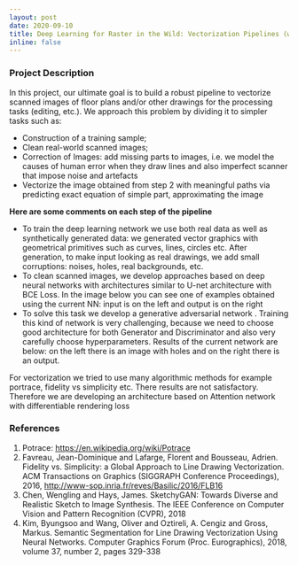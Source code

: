 ```yaml
---
layout: post
date: 2020-09-10
title: Deep Learning for Raster in the Wild: Vectorization Pipelines (with an application to floor plan vectorization)
inline: false
---
```


### Project Description
In this project, our ultimate goal is to build a robust pipeline to vectorize scanned images of floor plans and/or other drawings for the processing tasks (editing, etc.). We approach this problem by dividing it to simpler tasks such as:

- Construction of a training sample;
- Clean real-world scanned images;
- Correction of Images: add missing parts to images, i.e. we model the causes of human error when they draw lines and also imperfect scanner that impose noise and artefacts
- Vectorize the image obtained from step 2 with meaningful paths via predicting exact equation of simple part, approximating the image

**Here are some comments on each step of the pipeline**

- To train the deep learning network we use both real data as well as synthetically generated data: we generated vector graphics with geometrical primitives such as curves, lines, circles etc. After generation, to make input looking as real drawings, we add small corruptions: noises, holes, real backgrounds, etc.
- To clean scanned images, we develop approaches based on deep neural networks with architectures similar to U-net architecture with BCE Loss. In the image below you can see one of examples obtained using the current NN: input is on the left and output is on the right
- To solve this task we develop a generative adversarial network . Training this kind of network is very challenging, because we need to choose good architecture for both Generator and Discriminator and also very carefully choose hyperparameters. Results of the current network are below: on the left there is an image with holes and on the right there is an output.

For vectorization we tried to use many algorithmic methods for example portrace, fidelity vs simplicity etc. There results are not satisfactory. Therefore we are developing an architecture based on Attention network with differentiable rendering loss

### References
1. Potrace: https://en.wikipedia.org/wiki/Potrace
2. Favreau, Jean-Dominique and Lafarge, Florent and Bousseau, Adrien. Fidelity vs. Simplicity: a Global Approach to Line Drawing Vectorization. ACM Transactions on Graphics (SIGGRAPH Conference Proceedings), 2016, http://www-sop.inria.fr/reves/Basilic/2016/FLB16
3. Chen, Wengling and Hays, James. SketchyGAN: Towards Diverse and Realistic Sketch to Image Synthesis. The IEEE Conference on Computer Vision and Pattern Recognition (CVPR), 2018
4. Kim, Byungsoo and Wang, Oliver and Oztireli, A. Cengiz and Gross, Markus. Semantic Segmentation for Line Drawing Vectorization Using Neural Networks. Computer Graphics Forum (Proc. Eurographics),  2018, volume 37, number 2, pages 329-338